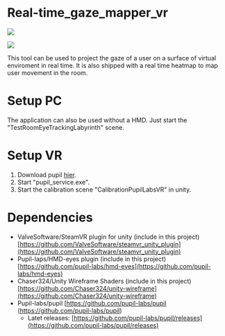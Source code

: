 # Real-time_gaze_mapper_vr
![](https://github.com/hanibalv2/Real-time_gaze_mapper_vr/blob/master/images/result_invert.PNGm)

![](https://github.com/hanibalv2/Real-time_gaze_mapper_vr/blob/master/images/result_view.PNG)

This tool can be used to project the gaze of a user on a surface of virtual enviroment in real time.
It is also shipped with a real time heatmap to map user movement in the room.

# Setup PC
  The application can also be used without a HMD. Just start the "TestRoomEyeTrackingLabyrinth" scene.

# Setup VR 
  1. Download pupil [hier](https://github.com/pupil-labs/pupil/releases).
  2. Start "pupil_service.exe".
  3. Start the calibration scene "CalibrationPupilLabsVR" in unity. 

# Dependencies
  - ValveSoftware/SteamVR plugin for unity (include in this project) [https://github.com/ValveSoftware/steamvr_unity_plugin](https://github.com/ValveSoftware/steamvr_unity_plugin)
  - Pupil-laps/HMD-eyes plugin (include in this project) [https://github.com/pupil-labs/hmd-eyes](https://github.com/pupil-labs/hmd-eyes)
  - Chaser324/Unity Wireframe Shaders (include in this project) [https://github.com/Chaser324/unity-wireframe](https://github.com/Chaser324/unity-wireframe)
  - Pupil-labs/pupil [https://github.com/pupil-labs/pupil (https://github.com/pupil-labs/pupil)
    - Latet releases: [https://github.com/pupil-labs/pupil/releases](https://github.com/pupil-labs/pupil/releases)
